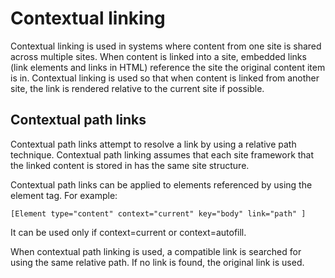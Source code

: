 # Contextual linking

Contextual linking is used in systems where content from one site is shared across multiple sites. When content is linked into a site, embedded links \(link elements and links in HTML\) reference the site the original content item is in. Contextual linking is used so that when content is linked from another site, the link is rendered relative to the current site if possible.

## Contextual path links

Contextual path links attempt to resolve a link by using a relative path technique. Contextual path linking assumes that each site framework that the linked content is stored in has the same site structure.

Contextual path links can be applied to elements referenced by using the element tag. For example:

```
[Element type="content" context="current" key="body" link="path" ]
```


It can be used only if context=current or context=autofill.

When contextual path linking is used, a compatible link is searched for using the same relative path. If no link is found, the original link is used.


